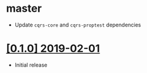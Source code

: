 # master

* Update `cqrs-core` and `cqrs-proptest` dependencies

# [[0.1.0] 2019-02-01](https://github.com/cq-rs/cqrs/releases/tag/cqrs-todo-core-0.1.0)

* Initial release
